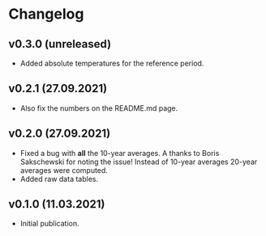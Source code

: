 # Changelog

## v0.3.0 (unreleased)

* Added absolute temperatures for the reference period.

## v0.2.1 (27.09.2021)

* Also fix the numbers on the README.md page.

## v0.2.0 (27.09.2021)

* Fixed a bug with **all** the 10-year averages. A thanks to Boris Sakschewski for
  noting the issue! Instead of 10-year averages 20-year averages were computed.
* Added raw data tables.

## v0.1.0 (11.03.2021)

 * Initial publication.
